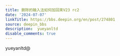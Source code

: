 ```yaml
---
title: 删除的输入法如何加回来V23 rc2
date: '2024-07-07'
linkTitle: https://bbs.deepin.org/en/post/274801
source: deepin_bbs
description:  yueyanltd 
disable_comments: true
---
```

yueyanltd@

